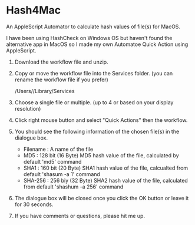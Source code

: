 # Hash4Mac
An AppleScript Automator to calculate hash values of file(s) for MacOS.

I have been using HashCheck on Windows OS but haven't found the alternative app in MacOS so I made my own Automatoe Quick Action using AppleScript.

1. Download the workflow file and unzip.

2. Copy or move the workflow file into the Services folder. (you can rename the workflow file if you prefer)

   /Users/<User Name>/Library/Services
   
3. Choose a single file or multiple. (up to 4 or based on your display resolution)

4. Click right mouse button and select "Quick Actions" then the workflow.

5. You should see the following information of the chosen file(s) in the dialogue box.

   * Filename : A name of the file
   * MD5 : 128 bit (16 Byte) MD5 hash value of the file, calculated by default 'md5' command
   * SHA1 : 160 bit (20 Byte) SHA1 hash value of the file, calcualted from default 'shasum -a 1' command
   * SHA-256 : 256 biy (32 Byte) SHA2 hash value of the file, calculated from default 'shashum -a 256' command

6. The dialogue box will be closed once you click the OK button or leave it for 30 seconds.

7. If you have comments or questions, please hit me up.
